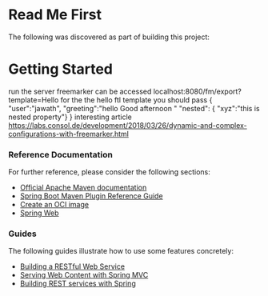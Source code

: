 # Read Me First
The following was discovered as part of building this project:


# Getting Started
run the server 
freemarker can be accessed
localhost:8080/fm/export?template=Hello
for the the hello ftl template you should pass
    { 
        "user":"jawath",
        "greeting":"hello  Good afternoon "
        "nested": { "xyz":"this is nested property"} 
    }
interesting article
https://labs.consol.de/development/2018/03/26/dynamic-and-complex-configurations-with-freemarker.html

### Reference Documentation
For further reference, please consider the following sections:

* [Official Apache Maven documentation](https://maven.apache.org/guides/index.html)
* [Spring Boot Maven Plugin Reference Guide](https://docs.spring.io/spring-boot/docs/2.4.2/maven-plugin/reference/html/)
* [Create an OCI image](https://docs.spring.io/spring-boot/docs/2.4.2/maven-plugin/reference/html/#build-image)
* [Spring Web](https://docs.spring.io/spring-boot/docs/2.4.2/reference/htmlsingle/#boot-features-developing-web-applications)

### Guides
The following guides illustrate how to use some features concretely:

* [Building a RESTful Web Service](https://spring.io/guides/gs/rest-service/)
* [Serving Web Content with Spring MVC](https://spring.io/guides/gs/serving-web-content/)
* [Building REST services with Spring](https://spring.io/guides/tutorials/bookmarks/)

